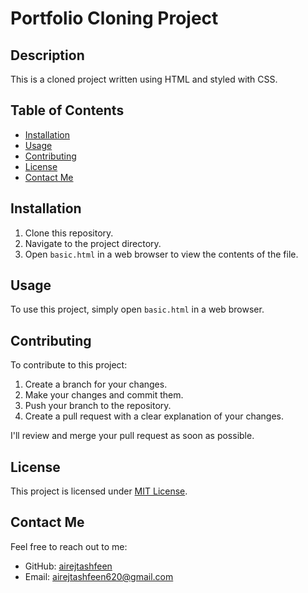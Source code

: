 # Portfolio Cloning Project

## Description

This is a cloned project written using HTML and styled with CSS.

## Table of Contents

- [Installation](#installation)
- [Usage](#usage)
- [Contributing](#contributing)
- [License](#license)
- [Contact Me](#contact-me)

## Installation

1. Clone this repository.
2. Navigate to the project directory.
3. Open `basic.html` in a web browser to view the contents of the file.

## Usage

To use this project, simply open `basic.html` in a web browser.

## Contributing

To contribute to this project:

1. Create a branch for your changes.
2. Make your changes and commit them.
3. Push your branch to the repository.
4. Create a pull request with a clear explanation of your changes.

I'll review and merge your pull request as soon as possible.

## License

This project is licensed under [MIT License](LICENSE).

## Contact Me

Feel free to reach out to me:

- GitHub: [airejtashfeen](https://github.com/airejtashfeen)
- Email: [airejtashfeen620@gmail.com](mailto:airejtashfeen620@gmail.com)
